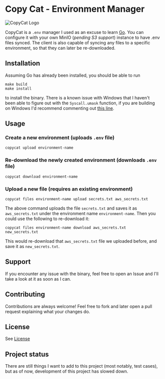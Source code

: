 # Copy Cat - Environment Manager

![CopyCat Logo](https://cdn.hkr.sh/logo.png)

CopyCat is a `.env` manager I used as an excuse to learn [Go](https://go.dev). You can configure it with your own MinIO (_pending S3 support_) instance to have .env files synced. The client is also capable of syncing any files to a specific environment, so that they can later be re-downloaded.

## Installation

Assuming Go has already been installed, you should be able to run

```shell
make build
make install
```

to install the binary. There is a known issue with Windows that I haven't been able to figure out with the `Syscall.umask` function, if you are building on Windows I'd recommend commenting out [this line](https://github.com/MatthewC/copycat/blob/57f1e2ffaf36d1b4e6c9a3726af4f0ac22a11d14/commands.go#L44).

## Usage

### Create a new environment (uploads `.env` file)

```shell
copycat upload environment-name
```

### Re-download the newly created environment (downloads `.env` file)

```shell
copycat download environment-name
```

### Upload a new file (requires an existing environment)

```shell
copycat files environment-name upload secrets.txt aws_secrets.txt
```

The above command uploads the file `secrets.txt` and saves it as `aws_secrets.txt` under the environment name `environment-name`. Then you could use the following to re-download it:

```shell
copycat files environment-name download aws_secrets.txt new_secrets.txt
```

This would re-download that `aws_secrets.txt` file we uploaded before, and save it as `new_secrets.txt`.

## Support

If you encounter any issue with the binary, feel free to open an Issue and I'll take a look at it as soon as I can.

## Contributing

Contributions are always welcome! Feel free to fork and later open a pull request explaining what your changes do.

## License

See [License](LICENSE)

## Project status

There are still things I want to add to this project (most notably, test cases), but as of now, development of this project has slowed down.
